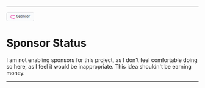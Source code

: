 
***

![SponsorButton.png](/Sponsor-Status/Resources/SponsorButton.png)

# Sponsor Status

I am not enabling sponsors for this project, as I don't feel comfortable doing so here, as I feel it would be inappropriate. This idea shouldn't be earning money.

***
